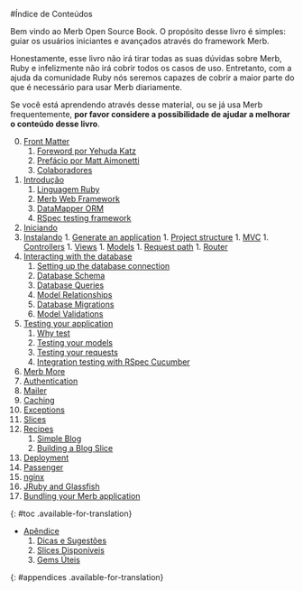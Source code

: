 #Índice de Conteúdos

<div id="intro" class="available-for-translation">
	<p>Bem vindo ao Merb Open Source Book. O propósito desse livro é simples: guiar os usuários iniciantes e avançados através do framework Merb.</p>
	<p>Honestamente, esse livro não irá tirar todas as suas dúvidas sobre Merb, Ruby e infelizmente não irá cobrir todos os casos de uso. Entretanto, com a ajuda da comunidade Ruby nós seremos capazes de cobrir a maior parte do que é necessário para usar Merb diariamente.</p>
	<p>Se você está aprendendo através desse material, ou se já usa Merb frequentemente, <strong>por favor considere a possibilidade de ajudar a melhorar o conteúdo desse livro</strong>.</p>
</div>

0. [Front Matter](/pt/front-matter)
	1. [Foreword por Yehuda Katz](/pt/front-matter/foreword)
	2. [Prefácio por Matt Aimonetti](/pt/front-matter/preface)
	3. [Colaboradores](/pt/front-matter/contributors)
1. [Introdução](/pt/introduction)
	1. [Linguagem Ruby](/pt/introduction/ruby)
	2. [Merb Web Framework](/pt/introduction/merb)
	3. [DataMapper ORM](/pt/introduction/datamapper)
	4. [RSpec testing framework](/pt/introduction/rspec)
2. [Iniciando](/pt/getting-started)
  1. [Instalando](/pt/getting-started/install-instructions)
	1. [Generate an application](/pt/getting-started/generate-an-application)
	1. [Project structure](/pt/getting-started/project-structure)
	1. [MVC](/pt/getting-started/mvc)
	1. [Controllers](/pt/getting-started/controllers)
	1. [Views](/pt/getting-started/views)
	1. [Models](/pt/getting-started/models)
	1. [Request path](/pt/getting-started/request-path)
	1. [Router](/pt/getting-started/router)
3. [Interacting with the database](/pt/interacting-with-the-database)
	1. [Setting up the database connection](/pt/interacting-with-the-database/dm-setting-up)
	1. [Database Schema](/pt/interacting-with-the-database/dm-schema)
	1. [Database Queries](/pt/interacting-with-the-database/dm-queries)
	1. [Model Relationships](/pt/interacting-with-the-database/dm-relationships)
	1. [Database Migrations](/pt/interacting-with-the-database/dm-migrations)
	1. [Model Validations](/pt/interacting-with-the-database/dm-validations)
4. [Testing your application](/pt/testing-your-application)
	1. [Why test](/pt/testing-your-application/why)
	1. [Testing your models](/pt/testing-your-application/models)
	1. [Testing your requests](/pt/testing-your-application/requests)
	1. [Integration testing with RSpec Cucumber](/pt/testing-your-application/cucumber)
5. [Merb More](/pt/merb-more)
  1. [Authentication](/pt/merb-more/authentication)
  1. [Mailer](/pt/merb-more/mailer)
  1. [Caching](/pt/merb-more/caching)
  1. [Exceptions](/pt/merb-more/exceptions)
  1. [Slices](/pt/merb-more/exceptions)
6. [Recipes](/pt/recipes)
	1. [Simple Blog](/pt/recipes/simple-blog)
	1. [Building a Blog Slice](/pt/recipes/blog-slice)
7. [Deployment](/pt/deployment)
  1. [Passenger](/pt/deployment/passenger)
  1. [nginx](/pt/deployment/nginx)
  1. [JRuby and Glassfish](/pt/deployment/jruby)
  1. [Bundling your Merb application](/pt/deployment/bundle)

{: #toc .available-for-translation}

* [Apêndice](/pt/appendix)
  1. [Dicas e Sugestões](/pt/appendix/hints-tips)
  1. [Slices Disponíveis](/pt/appendix/slices)
  1. [Gems Úteis](/pt/appendix/gems)

{: #appendices .available-for-translation}
